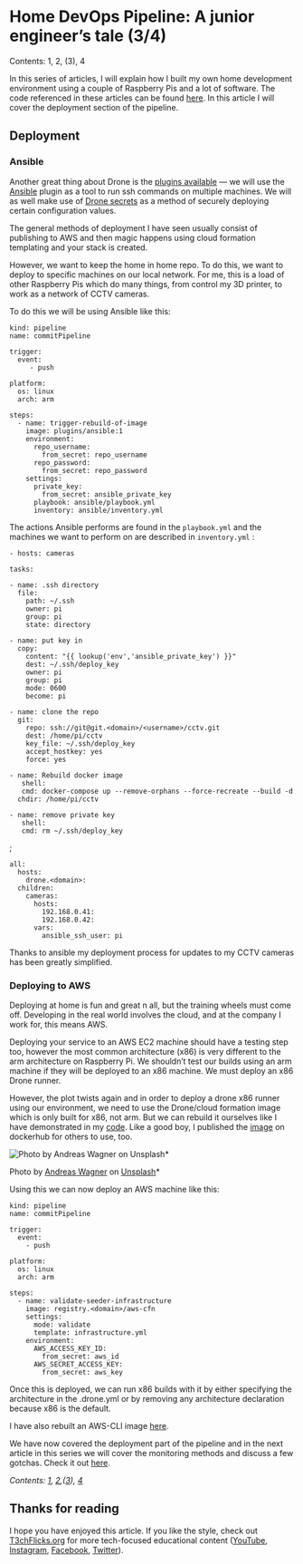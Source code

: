 # Home DevOps Pipeline: A junior engineer’s tale (3/4)

Contents: 1, 2, (3), 4

In this series of articles, I will explain how I built my own home development environment using a couple of Raspberry Pis and a lot of software. The code referenced in these articles can be found [here](https://github.com/sk-t3ch/home-repo). In this article I will cover the deployment section of the pipeline.

## Deployment

### Ansible

Another great thing about Drone is the [plugins available](http://plugins.drone.io) — we will use the [Ansible](https://docs.ansible.com/ansible/latest/user_guide/basic_concepts.html) plugin as a tool to run ssh commands on multiple machines. We will as well make use of [Drone secrets](https://docs.drone.io/secret/repository/) as a method of securely deploying certain configuration values.

The general methods of deployment I have seen usually consist of publishing to AWS and then magic happens using cloud formation templating and your stack is created.

However, we want to keep the home in home repo. To do this, we want to deploy to specific machines on our local network. For me, this is a load of other Raspberry Pis which do many things, from control my 3D printer, to work as a network of CCTV cameras.

To do this we will be using Ansible like this:

    kind: pipeline
    name: commitPipeline

    trigger:
      event:
         - push

    platform:
      os: linux
      arch: arm

    steps:
      - name: trigger-rebuild-of-image
        image: plugins/ansible:1
        environment:
          repo_username:
            from_secret: repo_username
          repo_password:
            from_secret: repo_password
        settings:
          private_key:
            from_secret: ansible_private_key
          playbook: ansible/playbook.yml
          inventory: ansible/inventory.yml

The actions Ansible performs are found in the `playbook.yml` and the machines we want to perform on are described in `inventory.yml` :

    - hosts: cameras

    tasks:

    - name: .ssh directory
      file:
        path: ~/.ssh
        owner: pi
        group: pi
        state: directory

    - name: put key in
      copy:
        content: "{{ lookup('env','ansible_private_key') }}"
        dest: ~/.ssh/deploy_key
        owner: pi
        group: pi
        mode: 0600
        become: pi

    - name: clone the repo
      git:  
        repo: ssh://git@git.<domain>/<username>/cctv.git
        dest: /home/pi/cctv
        key_file: ~/.ssh/deploy_key
        accept_hostkey: yes
        force: yes

    - name: Rebuild docker image
       shell:
       cmd: docker-compose up --remove-orphans --force-recreate --build -d
      chdir: /home/pi/cctv

    - name: remove private key
       shell:
       cmd: rm ~/.ssh/deploy_key

;

    all:
      hosts:
        drone.<domain>:
      children:
        cameras:
          hosts:
            192.168.0.41:
            192.168.0.42:
          vars:
            ansible_ssh_user: pi

Thanks to ansible my deployment process for updates to my CCTV cameras has been greatly simplified.



### Deploying to AWS

Deploying at home is fun and great n all, but the training wheels must come off. Developing in the real world involves the cloud, and at the company I work for, this means AWS.

Deploying your service to an AWS EC2 machine should have a testing step too, however the most common architecture (x86) is very different to the arm architecture on Raspberry Pi. We shouldn’t test our builds using an arm machine if they will be deployed to an x86 machine. We must deploy an x86 Drone runner.

However, the plot twists again and in order to deploy a drone x86 runner using our environment, we need to use the Drone/cloud formation image which is only built for x86, not arm. But we can rebuild it ourselves like I have demonstrated in my [code](https://github.com/sk-t3ch/home-repo). Like a good boy, I published the [image](https://hub.docker.com/r/t3chflicks/aws-cfn) on dockerhub for others to use, too.

![Photo by [Andreas Wagner](https://unsplash.com/@waguluz_?utm_source=medium&utm_medium=referral) on [Unsplash](https://unsplash.com?utm_source=medium&utm_medium=referral)](https://cdn-images-1.medium.com/max/10368/0*MvIcm-Vt6cAwJ__y)*

Photo by [Andreas Wagner](https://unsplash.com/@waguluz_?utm_source=medium&utm_medium=referral) on [Unsplash](https://unsplash.com?utm_source=medium&utm_medium=referral)*

Using this we can now deploy an AWS machine like this:

    kind: pipeline
    name: commitPipeline

    trigger:
      event:
        - push

    platform:
      os: linux
      arch: arm

    steps:
      - name: validate-seeder-infrastructure
        image: registry.<domain>/aws-cfn
        settings:
          mode: validate
          template: infrastructure.yml
        environment:
          AWS_ACCESS_KEY_ID:
            from_secret: aws_id
          AWS_SECRET_ACCESS_KEY:
            from_secret: aws_key

Once this is deployed, we can run x86 builds with it by either specifying the architecture in the .drone.yml or by removing any architecture declaration because x86 is the default.

I have also rebuilt an AWS-CLI image [here](https://hub.docker.com/r/t3chflicks/aws-cli).

We have now covered the deployment part of the pipeline and in the next article in this series we will cover the monitoring methods and discuss a few gotchas. Check it out [here](https://medium.com/@t3chflicks/home-devops-pipeline-a-junior-engineers-tale-4-4-5db7c1610e3e).

*Contents: [1](https://medium.com/@t3chflicks/home-devops-pipeline-a-junior-engineers-tale-1-4-336ed07a6ec0), [2](https://medium.com/@t3chflicks/home-devops-pipeline-a-junior-engineers-tale-2-4-7be3e3c292c),([3](https://medium.com/@t3chflicks/home-devops-pipeline-a-junior-engineers-tale-3-4-5f61c5245934)), [4](https://medium.com/@t3chflicks/home-devops-pipeline-a-junior-engineers-tale-4-4-5db7c1610e3e)*

## Thanks for reading

I hope you have enjoyed this article. If you like the style, check out [T3chFlicks.org](https://t3chflicks.org/Projects/home-devops-pipeline) for more tech-focused educational content ([YouTube](https://www.youtube.com/channel/UC0eSD-tdiJMI5GQTkMmZ-6w), [Instagram](https://www.instagram.com/t3chflicks/), [Facebook](https://www.facebook.com/t3chflicks), [Twitter](https://twitter.com/t3chflicks)).

